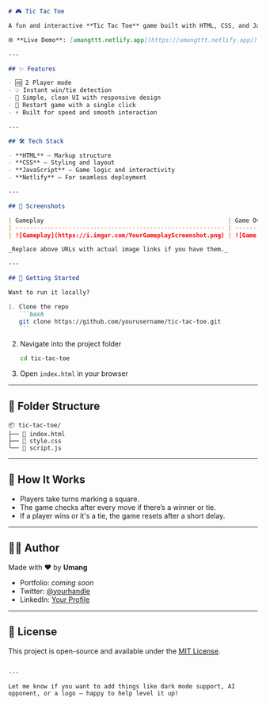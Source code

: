 ````markdown
# 🎮 Tic Tac Toe

A fun and interactive **Tic Tac Toe** game built with HTML, CSS, and JavaScript. Challenge your friend or play solo to relive the classic strategy game — now on the web!

🌐 **Live Demo**: [umangttt.netlify.app](https://umangttt.netlify.app/)

---

## ✨ Features

- 🆚 2 Player mode
- 💡 Instant win/tie detection
- 🎨 Simple, clean UI with responsive design
- 🔄 Restart game with a single click
- ⚡ Built for speed and smooth interaction

---

## 🛠 Tech Stack

- **HTML** – Markup structure
- **CSS** – Styling and layout
- **JavaScript** – Game logic and interactivity
- **Netlify** – For seamless deployment

---

## 📸 Screenshots

| Gameplay                                                    | Game Over                                                    |
| ----------------------------------------------------------- | ------------------------------------------------------------ |
| ![Gameplay](https://i.imgur.com/YourGameplayScreenshot.png) | ![Game Over](https://i.imgur.com/YourGameOverScreenshot.png) |

_Replace above URLs with actual image links if you have them._

---

## 🚀 Getting Started

Want to run it locally?

1. Clone the repo
   ```bash
   git clone https://github.com/yourusername/tic-tac-toe.git
   ```
````

2. Navigate into the project folder
   ```bash
   cd tic-tac-toe
   ```
3. Open `index.html` in your browser

---

## 📂 Folder Structure

```
📦 tic-tac-toe/
├── 📄 index.html
├── 🎨 style.css
└── 🧠 script.js
```

---

## 🧠 How It Works

- Players take turns marking a square.
- The game checks after every move if there’s a winner or tie.
- If a player wins or it's a tie, the game resets after a short delay.

---

## 🧑‍💻 Author

Made with ❤️ by **Umang**

- Portfolio: _coming soon_
- Twitter: [@yourhandle](https://twitter.com/yourhandle)
- LinkedIn: [Your Profile](https://linkedin.com/in/yourprofile)

---

## 📄 License

This project is open-source and available under the [MIT License](LICENSE).

```

---

Let me know if you want to add things like dark mode support, AI opponent, or a logo — happy to help level it up!
```

```

```
